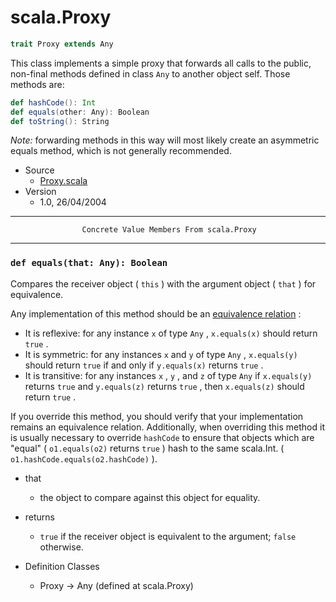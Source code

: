 
#                                 scala.Proxy                                 #

```scala
trait Proxy extends Any
```

This class implements a simple proxy that forwards all calls to the public,
non-final methods defined in class `Any` to another object self. Those methods
are:

```scala
def hashCode(): Int
def equals(other: Any): Boolean
def toString(): String
```

 *Note:* forwarding methods in this way will most likely create an asymmetric
equals method, which is not generally recommended.

* Source
  * [Proxy.scala](https://github.com/scala/scala/tree/6d09a1ba5f/src/library/scala/Proxy.scala#L1)
* Version
  * 1.0, 26/04/2004


--------------------------------------------------------------------------------
                    Concrete Value Members From scala.Proxy
--------------------------------------------------------------------------------


### `def equals(that: Any): Boolean`                                         ###

Compares the receiver object ( `this` ) with the argument object ( `that` ) for
equivalence.

Any implementation of this method should be an
[equivalence relation](http://en.wikipedia.org/wiki/Equivalence_relation) :

* It is reflexive: for any instance `x` of type `Any` , `x.equals(x)` should
   return `true` .
* It is symmetric: for any instances `x` and `y` of type `Any` , `x.equals(y)`
   should return `true` if and only if `y.equals(x)` returns `true` .
* It is transitive: for any instances `x` , `y` , and `z` of type `Any` if
    `x.equals(y)` returns `true` and `y.equals(z)` returns `true` , then
    `x.equals(z)` should return `true` .

If you override this method, you should verify that your implementation remains
an equivalence relation. Additionally, when overriding this method it is usually
necessary to override `hashCode` to ensure that objects which are "equal" (
 `o1.equals(o2)` returns `true` ) hash to the same scala.Int. (
 `o1.hashCode.equals(o2.hashCode)` ).

* that
  * the object to compare against this object for equality.
* returns
  * `true` if the receiver object is equivalent to the argument; `false`
    otherwise.

* Definition Classes
  * Proxy → Any
(defined at scala.Proxy)
